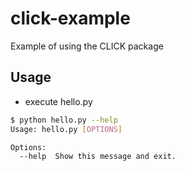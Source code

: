 # click-example
Example of using the CLICK package

## Usage

- execute hello.py
```sh
$ python hello.py --help
Usage: hello.py [OPTIONS]

Options:
  --help  Show this message and exit.
```
